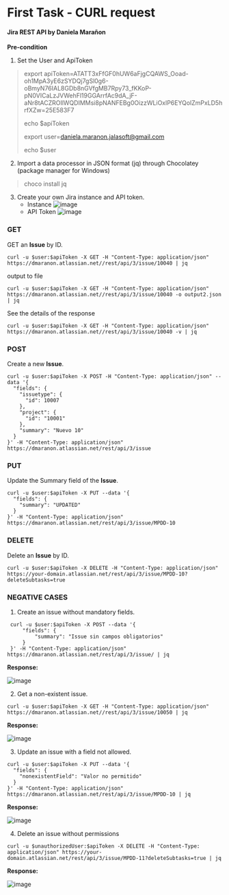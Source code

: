 # First Task - CURL request
#### Jira REST API by Daniela Marañon

**Pre-condition** 
1. Set the User and ApiToken
> export apiToken=ATATT3xFfGF0hUW6aFjgCQAWS_Ooad-oh1MpA3yE6zSYDQj7gSl0g6-oBmyN76IAL8GDb8nGVfgMB7Rpy73_fKKoP-pN0VICaLzJVWehFl19GGArrfAc9dA_jF-aNr8tACZROIlWQDIMMsi8pNANFEBg0OizzWLiOxlP6EYQolZmPxLD5hrfXZw=25E583F7
>
> echo $apiToken
> 
> export user=daniela.maranon.jalasoft@gmail.com
>
> echo $user

2. Import a data processor in JSON format (jq) through Chocolatey (package manager for Windows)
> choco install jq

3. Create your own Jira instance and API token.
   * Instance
![image](https://github.com/user-attachments/assets/b1250de3-6f1e-42bf-ac49-dc0039232ca2)
   * API Token
![image](https://github.com/user-attachments/assets/b55e8ed1-dbd6-4f31-9543-7bec9295891c)


### **GET**

GET an **Issue** by ID.

```shell
curl -u $user:$apiToken -X GET -H "Content-Type: application/json" https://dmaranon.atlassian.net//rest/api/3/issue/10040 | jq
```
output to file
```shell
curl -u $user:$apiToken -X GET -H "Content-Type: application/json" https://dmaranon.atlassian.net//rest/api/3/issue/10040 -o output2.json | jq
```
See the details of the response
```shell
curl -u $user:$apiToken -X GET -H "Content-Type: application/json" https://dmaranon.atlassian.net//rest/api/3/issue/10040 -v | jq
```

### **POST**

Create a new **Issue**.
```shell
curl -u $user:$apiToken -X POST -H "Content-Type: application/json" --data '{
  "fields": {
    "issuetype": {
      "id": 10007
    },
    "project": {
      "id": "10001"
    },
    "summary": "Nuevo 10"
  }
}' -H "Content-Type: application/json" https://dmaranon.atlassian.net/rest/api/3/issue
```

### **PUT**

Update the Summary field of the **Issue**.
```shell
curl -u $user:$apiToken -X PUT --data '{
  "fields": {
    "summary": "UPDATED"
  }
}' -H "Content-Type: application/json" https://dmaranon.atlassian.net/rest/api/3/issue/MPDD-10
```

### **DELETE**

Delete an **Issue** by ID.

```shell
curl -u $user:$apiToken -X DELETE -H "Content-Type: application/json" https://your-domain.atlassian.net/rest/api/3/issue/MPDD-10?deleteSubtasks=true
```

### **NEGATIVE CASES**
1. Create an issue without mandatory fields.

```shell
 curl -u $user:$apiToken -X POST --data '{
     "fields": {
         "summary": "Issue sin campos obligatorios"
     }
 }' -H "Content-Type: application/json" https://dmaranon.atlassian.net/rest/api/3/issue/ | jq
```
**Response:**

![image](https://github.com/user-attachments/assets/2b07a8c2-c63e-4a77-8035-2c2b17421050)

2. Get a non-existent issue. 
```shell
curl -u $user:$apiToken -X GET -H "Content-Type: application/json" https://dmaranon.atlassian.net//rest/api/3/issue/10050 | jq
```
**Response:**

![image](https://github.com/user-attachments/assets/66d4333e-acfd-477e-a703-3699f2d7f498)

3. Update an issue with a field not allowed.
```shell
curl -u $user:$apiToken -X PUT --data '{
  "fields": {
    "nonexistentField": "Valor no permitido"
  }
}' -H "Content-Type: application/json" https://dmaranon.atlassian.net/rest/api/3/issue/MPDD-10 | jq
```
**Response:**

![image](https://github.com/user-attachments/assets/e55ecaf3-409e-46e5-b90b-cf2a3d1c2a02)


4.  Delete an issue without permissions
```shell
curl -u $unauthorizedUser:$apiToken -X DELETE -H "Content-Type: application/json" https://your-domain.atlassian.net/rest/api/3/issue/MPDD-11?deleteSubtasks=true | jq
```
**Response:**

![image](https://github.com/user-attachments/assets/2847fb9b-81b1-4987-8e88-b875cbef4576)
